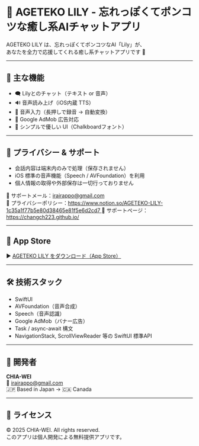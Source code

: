 # 🧠 AGETEKO LILY - 忘れっぽくてポンコツな癒し系AIチャットアプリ

AGETEKO LILY は、忘れっぽくてポンコツなAI「Lily」が、  
あなたを全力で応援してくれる癒し系チャットアプリです 🌸

---

## 🔧 主な機能

- 🗨️ Lilyとのチャット（テキスト or 音声）
- 🔊 音声読み上げ（iOS内蔵 TTS）
- 🎤 音声入力（長押しで録音 → 自動変換）
- 📢 Google AdMob 広告対応
- 📱 シンプルで優しい UI（Chalkboardフォント）

---

## 🔐 プライバシー & サポート

- 会話内容は端末内のみで処理（保存されません）
- iOS 標準の音声機能（Speech / AVFoundation）を利用
- 個人情報の取得や外部保存は一切行っておりません

📩 サポートメール：irairappo@gmail.com  
📄 プライバシーポリシー：[https://www.notion.so/AGETEKO-LILY-1c35a1f77b5e80d38465e81f5e6d2cd7  ](https://yummy-lantern-df8.notion.site/AGETEKO-LILY-1c35a1f77b5e8081b9c3c1b6ac8bd118?pvs=4)
📖 サポートページ：https://changch223.github.io/

---

## 📲 App Store

▶ [AGETEKO LILY をダウンロード（App Store）]()

---

## 🛠 技術スタック

- SwiftUI
- AVFoundation（音声合成）
- Speech（音声認識）
- Google AdMob（バナー広告）
- Task / async-await 構文
- NavigationStack, ScrollViewReader 等の SwiftUI 標準API

---

## 👤 開発者

**CHIA-WEI**  
📧 irairappo@gmail.com  
🇯🇵 Based in Japan → 🇨🇦 Canada

---

## 📝 ライセンス

© 2025 CHIA-WEI. All rights reserved.  
このアプリは個人開発による無料提供アプリです。

